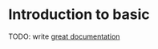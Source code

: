 # Introduction to basic

TODO: write [great documentation](http://jacobian.org/writing/great-documentation/what-to-write/)
